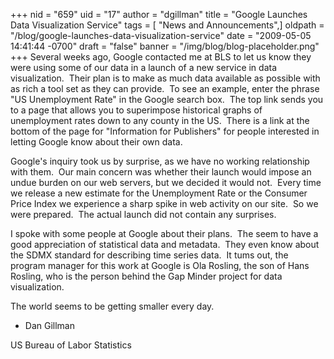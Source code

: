 +++
nid = "659"
uid = "17"
author = "dgillman"
title = "Google Launches Data Visualization Service"
tags = [ "News and Announcements",]
oldpath = "/blog/google-launches-data-visualization-service"
date = "2009-05-05 14:41:44 -0700"
draft = "false"
banner = "/img/blog/blog-placeholder.png"
+++
Several weeks ago, Google contacted me at BLS to let us know they were
using some of our data in a launch of a new service in data
visualization.  Their plan is to make as much data available as possible
with as rich a tool set as they can provide.  To see an example, enter
the phrase "US Unemployment Rate" in the Google search box.  The top
link sends you to a page that allows you to superimpose historical
graphs of unemployment rates down to any county in the US.  There is a
link at the bottom of the page for "Information for Publishers" for
people interested in letting Google know about their own data.

Google's inquiry took us by surprise, as we have no working
relationship with them.  Our main concern was whether their launch would
impose an undue burden on our web servers, but we decided it would not. 
Every time we release a new estimate for the Unemployment Rate or the
Consumer Price Index we experience a sharp spike in web activity on our
site.  So we were prepared.  The actual launch did not contain any
surprises.

I spoke with some people at Google about their plans.  The seem to have
a good appreciation of statistical data and metadata.  They even know
about the SDMX standard for describing time series data.  It tums out,
the program manager for this work at Google is Ola Rosling, the son of
Hans Rosling, who is the person behind the Gap Minder project for data
visualization.

The world seems to be getting smaller every day.

- Dan Gillman

US Bureau of Labor Statistics
